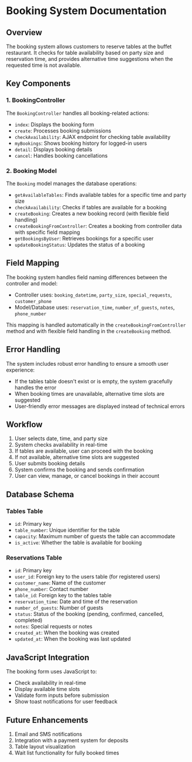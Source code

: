 # Booking System Documentation

## Overview

The booking system allows customers to reserve tables at the buffet restaurant. It checks for table availability based on party size and reservation time, and provides alternative time suggestions when the requested time is not available.

## Key Components

### 1. BookingController

The `BookingController` handles all booking-related actions:
- `index`: Displays the booking form
- `create`: Processes booking submissions
- `checkAvailability`: AJAX endpoint for checking table availability
- `myBookings`: Shows booking history for logged-in users
- `detail`: Displays booking details
- `cancel`: Handles booking cancellations

### 2. Booking Model

The `Booking` model manages the database operations:
- `getAvailableTables`: Finds available tables for a specific time and party size
- `checkAvailability`: Checks if tables are available for a booking
- `createBooking`: Creates a new booking record (with flexible field handling)
- `createBookingFromController`: Creates a booking from controller data with specific field mapping
- `getBookingsByUser`: Retrieves bookings for a specific user
- `updateBookingStatus`: Updates the status of a booking

## Field Mapping

The booking system handles field naming differences between the controller and model:
- Controller uses: `booking_datetime`, `party_size`, `special_requests`, `customer_phone`
- Model/Database uses: `reservation_time`, `number_of_guests`, `notes`, `phone_number`

This mapping is handled automatically in the `createBookingFromController` method and with flexible field handling in the `createBooking` method.

## Error Handling

The system includes robust error handling to ensure a smooth user experience:
- If the tables table doesn't exist or is empty, the system gracefully handles the error
- When booking times are unavailable, alternative time slots are suggested
- User-friendly error messages are displayed instead of technical errors

## Workflow

1. User selects date, time, and party size
2. System checks availability in real-time
3. If tables are available, user can proceed with the booking
4. If not available, alternative time slots are suggested
5. User submits booking details
6. System confirms the booking and sends confirmation
7. User can view, manage, or cancel bookings in their account

## Database Schema

### Tables Table
- `id`: Primary key
- `table_number`: Unique identifier for the table
- `capacity`: Maximum number of guests the table can accommodate
- `is_active`: Whether the table is available for booking

### Reservations Table
- `id`: Primary key
- `user_id`: Foreign key to the users table (for registered users)
- `customer_name`: Name of the customer
- `phone_number`: Contact number
- `table_id`: Foreign key to the tables table
- `reservation_time`: Date and time of the reservation
- `number_of_guests`: Number of guests
- `status`: Status of the booking (pending, confirmed, cancelled, completed)
- `notes`: Special requests or notes
- `created_at`: When the booking was created
- `updated_at`: When the booking was last updated

## JavaScript Integration

The booking form uses JavaScript to:
- Check availability in real-time
- Display available time slots
- Validate form inputs before submission
- Show toast notifications for user feedback

## Future Enhancements

1. Email and SMS notifications
2. Integration with a payment system for deposits
3. Table layout visualization
4. Wait list functionality for fully booked times
